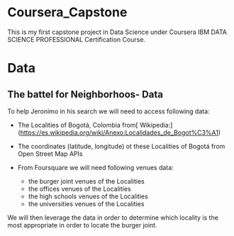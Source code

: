 # Coursera_Capstone
This is my first capstone project in Data Science under Coursera IBM DATA SCIENCE PROFESSIONAL Certification Course.


# Data
## The battel for Neighborhoos- Data
To help Jeronimo in his search we will need to access following data:

- The Localities of Bogotá, Colombia from[ Wikipedia:] (https://es.wikipedia.org/wiki/Anexo:Localidades_de_Bogot%C3%A1)

- The coordinates (latitude, longitude) ot these Localities of Bogotá from Open Street Map APIs

- From Foursquare we will need following venues data:
  - the burger joint venues of the Localities
  - the offices venues of the Localities
  - the high schools venues of the Localities
  - the universities venues of the Localities

We will then leverage the data in order to determine which locality is the most appropriate in order to locate the burger joint. 
